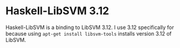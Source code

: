 # Haskell-LibSVM 3.12

Haskell-LibSVM is a binding to LibSVM 3.12. I use 3.12 specifically for because using `apt-get install libsvm-tools` installs version 3.12 of LibSVM.
